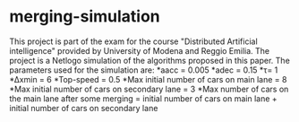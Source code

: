 # merging-simulation
This project is part of the exam for the course "Distributed Artificial intelligence" provided by University of Modena and Reggio Emilia.
The project is a Netlogo simulation of the algorithms proposed in this paper.
The parameters used for the simulation are:
*aacc =  0.005
*adec =  0.15
*τ= 1
*Δxmin =  6
*Top-speed = 0.5
*Max initial number of cars on main lane = 8
*Max initial number of cars on secondary lane = 3
*Max number of cars on the main lane after some merging = initial number of cars on main lane + initial number of cars on secondary lane

